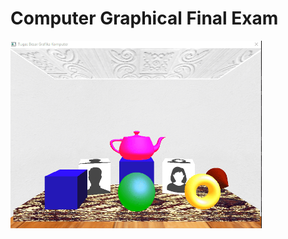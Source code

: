 # Computer Graphical Final Exam

<img src="https://github.com/VincentAndriK/Computer-Graphical-Final-Exam/blob/master/TB_D_KEL_05/grafkom_screenshot.gif" alt="Animation of Final Exam" height="300">
